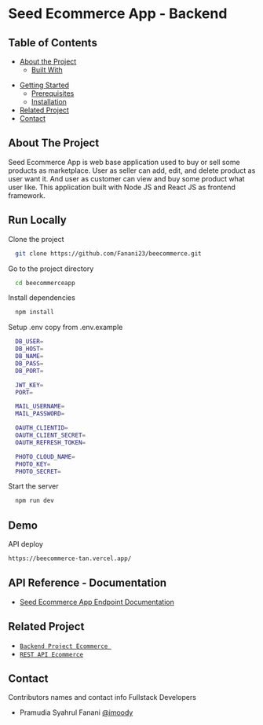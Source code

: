 # Seed Ecommerce App - Backend

## Table of Contents

- [About the Project](#about-the-project)
  - [Built With](#built-with)

* [Getting Started](#getting-started)
  - [Prerequisites](#prerequisites)
  - [Installation](#installation)
* [Related Project](#related-project)
* [Contact](#contact)

## About The Project

Seed Ecommerce App is web base application used to buy or sell some products as marketplace. User as seller can add, edit, and delete product as user want it. And user as customer can view and buy some product what user like. This application built with Node JS and React JS as frontend framework.

## Run Locally

Clone the project

```bash
  git clone https://github.com/Fanani23/beecommerce.git
```

Go to the project directory

```bash
  cd beecommerceapp
```

Install dependencies

```bash
  npm install
```

Setup .env copy from .env.example

```bash
  DB_USER=
  DB_HOST=
  DB_NAME=
  DB_PASS=
  DB_PORT=

  JWT_KEY=
  PORT=

  MAIL_USERNAME=
  MAIL_PASSWORD=

  OAUTH_CLIENTID=
  OAUTH_CLIENT_SECRET=
  OAUTH_REFRESH_TOKEN=

  PHOTO_CLOUD_NAME=
  PHOTO_KEY=
  PHOTO_SECRET=
```

Start the server

```bash
  npm run dev
```

## Demo

API deploy

```bash
https://beecommerce-tan.vercel.app/
```

## API Reference - Documentation

- [Seed Ecommerce App Endpoint Documentation](https://documenter.getpostman.com/view/23906231/2s8ZDbXLpJ)

## Related Project

- [`Backend Project Ecommerce `](https://github.com/Fanani23/beecommerce)
- [`REST API Ecommerce`](https://beecommerce-tan.vercel.app/)

## Contact

Contributors names and contact info Fullstack Developers

- Pramudia Syahrul Fanani [@imoody](https://github.com/Fanani23/)
